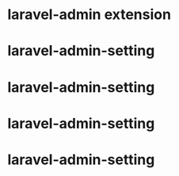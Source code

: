 laravel-admin extension
======


# laravel-admin-setting
# laravel-admin-setting
# laravel-admin-setting
# laravel-admin-setting
